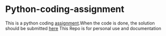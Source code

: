 # Python-coding-assignment
This is a python coding [assignment](https://goo.gl/sQnJFR).When the code is done, the solution should be submitted [here]( https://goo.gl/forms/HMVn0NZ5T118Sd0X2)
This Repo is for personal use and documentation
